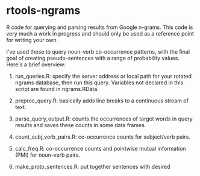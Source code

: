 rtools-ngrams
=============

R code for querying and parsing results from Google n-grams. This code is very much a work in progress and should only be used as a reference point for writing your own.

I've used these to query noun-verb co-occurrence patterns, with the final goal of creating pseudo-sentences with a range of probability values. Here's a brief overview:

1. run_queries.R: specify the server address or local path for your rotated ngrams database, then run this query. Variables not declared in this script are found in ngrams.RData.

2. preproc_query.R: basically adds line breaks to a continuous stream of text.

3. parse_query_output.R: counts the occurrences of target words in query results and saves these counts in some data frames.

4. count_subj_verb_pairs.R: co-occurrence counts for subject/verb pairs.

5. calc_freq.R: co-occurrence counts and pointwise mutual information (PMI) for noun-verb pairs.

6. make_proto_sentences.R: put together sentences with desired 
